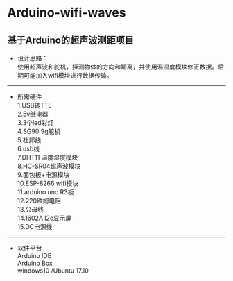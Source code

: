 # Arduino-wifi-waves
基于Arduino的超声波测距项目  
---  
* 设计思路：  
使用超声波和舵机，探测物体的方向和距离，并使用温湿度模块修正数据。后期可能加入wifi模块进行数据传输。
---  
* 所需硬件  
1.USB转TTL  
2.5v继电器  
3.3个led彩灯  
4.SG90  9g舵机  
5.杜邦线  
6.usb线  
7.DHT11 温度湿度模块  
8.HC-SR04超声波模块  
9.面包板+电源模块  
10.ESP-8266 wifi模块  
11.arduino uno R3板  
12.220欧姆电阻    
13.公母线  
14.1602A l2c显示屏  
15.DC电源线
---  
* 软件平台  
Arduino IDE  
Arduino Box  
windows10  /Ubuntu 17.10



